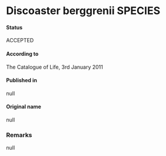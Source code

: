 Discoaster berggrenii SPECIES
=======

#### Status
ACCEPTED

#### According to
The Catalogue of Life, 3rd January 2011

#### Published in
null

#### Original name
null

### Remarks
null